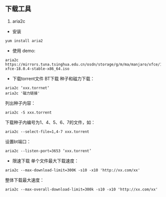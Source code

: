 ## 下载工具
1. aria2c
- 安装
```
yum install aria2
```

- 使用 demo:

```
aria2c https://mirrors.tuna.tsinghua.edu.cn/osdn/storage/g/m/ma/manjaro/xfce/18.0.4/manjaro-xfce-18.0.4-stable-x86_64.iso
```

- 下载torrent文件 BT下载
种子和磁力下载：
```
aria2c ‘xxx.torrnet‘
aria2c '磁力链接'
```
列出种子内容：

```
aria2c -S xxx.torrent
```
下载种子内编号为1、4、5、6、7的文件，如：

```
aria2c --select-file=1,4-7 xxx.torrent
```
设置bt端口：

```
aria2c --listen-port=3653 ‘xxx.torrent’
```

- 限速下载
单个文件最大下载速度：

```
aria2c --max-download-limit=300K -s10 -x10 'http://xx.com/xx'
```

整体下载最大速度：

```
aria2c --max-overall-download-limit=300k -s10 -x10 'http://xx.com/xx'
```
